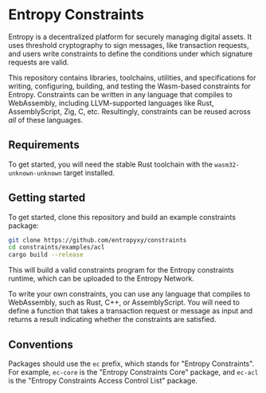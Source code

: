 # Entropy Constraints

Entropy is a decentralized platform for securely managing digital assets. It uses threshold cryptography to sign messages, like transaction requests, and users write constraints to define the conditions under which signature requests are valid.

This repository contains libraries, toolchains, utilities, and specifications for writing, configuring, building, and testing the Wasm-based constraints for Entropy. Constraints can be written in any language that compiles to WebAssembly, including LLVM-supported languages like Rust, AssemblyScript, Zig, C, etc. Resultingly, constraints can be reused across *all* of these languages.

## Requirements

To get started, you will need the stable Rust toolchain with the `wasm32-unknown-unknown` target installed.

## Getting started

To get started, clone this repository and build an example constraints package:

```bash
git clone https://github.com/entropyxy/constraints
cd constraints/examples/acl
cargo build --release
```

This will build a valid constraints program for the Entropy constraints runtime, which can be uploaded to the Entropy Network.

To write your own constraints, you can use any language that compiles to WebAssembly, such as Rust, C++, or AssemblyScript. You will need to define a function that takes a transaction request or message as input and returns a result indicating whether the constraints are satisfied.

## Conventions

Packages should use the `ec` prefix, which stands for "Entropy Constraints". For example, `ec-core` is the "Entropy Constraints Core" package, and `ec-acl` is the "Entropy Constraints Access Control List" package.

<!-- 
The function should be exported and have the following signature:

Copy code
int32_t check_constraints(uint8_t* request, size_t request_len);
Once you have written your constraints function, you can compile it to WebAssembly using your language's WebAssembly compiler. For example, if you are using Rust, you can compile your code as follows:

```sh
rustc --target wasm32-wasi -O --crate-type=cdylib my_constraints.rs
```
This will compile your code to a Wasm module that can be imported into the DACP.

## Usage
To use the constraints system in the Entropy, you will need to import the basic constraints package library and any additional constraints modules that you have written. You can do this using the wasmtime runtime and the wasmtime-interface-types crate.

Here's an example of how to load and call a constraints function:

```rust
use wasmtime_interface_types::{HostFunctions, WasmtimeCxt};
use wasmtime_runtime::Instance;

// Load the basic constraints package library
let module = wasmtime_runtime::Module::from_file("basic_constraints.wasm")?;

// Load the constraints module
let module2 = wasmtime_runtime::Module::from_file("my_constraints.wasm")?;

// Create an instance of the constraints module
let instance = Instance::new(&module2, &[])?;

// Define the transaction request or message as a byte array
let request = vec![0x01, 0x02, 0x03];

// Define the host functions that the constraints function can call
let host_fns = HostFunctions::new();

// Create a context for the Wasmtime runtime
let cxt = WasmtimeCxt::new(&host_fns);

// Call the constraints function
let check_constraints = instance
    .get_typed_func::<(i32, i32), i32, _>(&mut *cxt, "check_constraints")?;
let result = check_constraints.call(&mut *cxt, (request.as_ptr() as i32, request.len() as i32))?;

// Check the result of the constraints function
if result == -->
``` -->
